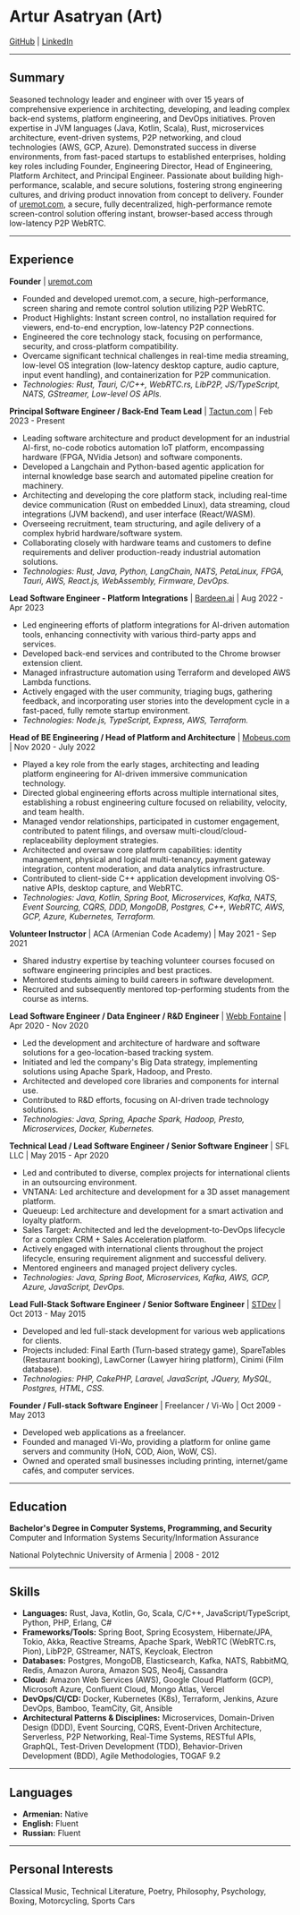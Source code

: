 # Artur Asatryan (Art)

[GitHub](https://github.com/Biacode) | [LinkedIn](https://www.linkedin.com/in/arthur-asatryan/)

---

## Summary

Seasoned technology leader and engineer with over 15 years of comprehensive experience in architecting, developing, and leading complex back-end systems, platform engineering, and DevOps initiatives. Proven expertise in JVM languages (Java, Kotlin, Scala), Rust, microservices architecture, event-driven systems, P2P networking, and cloud technologies (AWS, GCP, Azure). Demonstrated success in diverse environments, from fast-paced startups to established enterprises, holding key roles including Founder, Engineering Director, Head of Engineering, Platform Architect, and Principal Engineer. Passionate about building high-performance, scalable, and secure solutions, fostering strong engineering cultures, and driving product innovation from concept to delivery. Founder of [uremot.com](https://uremot.com), a secure, fully decentralized, high-performance remote screen-control solution offering instant, browser-based access through low-latency P2P WebRTC.

---

## Experience

**Founder** | [uremot.com](https://uremot.com)
* Founded and developed uremot.com, a secure, high-performance, screen sharing and remote control solution utilizing P2P WebRTC.
* Product Highlights: Instant screen control, no installation required for viewers, end-to-end encryption, low-latency P2P connections.
* Engineered the core technology stack, focusing on performance, security, and cross-platform compatibility.
* Overcame significant technical challenges in real-time media streaming, low-level OS integration (low-latency desktop capture, audio capture, input event handling), and containerization for P2P communication.
* *Technologies: Rust, Tauri, C/C++, WebRTC.rs, LibP2P, JS/TypeScript, NATS, GStreamer, Low-level OS APIs.*

**Principal Software Engineer / Back-End Team Lead** | [Tactun.com](https://tactun.com) | Feb 2023 - Present
* Leading software architecture and product development for an industrial AI-first, no-code robotics automation IoT platform, encompassing hardware (FPGA, NVidia Jetson) and software components.
* Developed a Langchain and Python-based agentic application for internal knowledge base search and automated pipeline creation for machinery.
* Architecting and developing the core platform stack, including real-time device communication (Rust on embedded Linux), data streaming, cloud integrations (JVM backend), and user interface (React/WASM).
* Overseeing recruitment, team structuring, and agile delivery of a complex hybrid hardware/software system.
* Collaborating closely with hardware teams and customers to define requirements and deliver production-ready industrial automation solutions.
* *Technologies: Rust, Java, Python, LangChain, NATS, PetaLinux, FPGA, Tauri, AWS, React.js, WebAssembly, Firmware, DevOps.*

**Lead Software Engineer - Platform Integrations** | [Bardeen.ai](https://bardeen.ai) | Aug 2022 - Apr 2023
* Led engineering efforts of platform integrations for AI-driven automation tools, enhancing connectivity with various third-party apps and services.
* Developed back-end services and contributed to the Chrome browser extension client.
* Managed infrastructure automation using Terraform and developed AWS Lambda functions.
* Actively engaged with the user community, triaging bugs, gathering feedback, and incorporating user stories into the development cycle in a fast-paced, fully remote startup environment.
* *Technologies: Node.js, TypeScript, Express, AWS, Terraform.*

**Head of BE Engineering / Head of Platform and Architecture** | [Mobeus.com](https://mobeus.com) | Nov 2020 - July 2022
* Played a key role from the early stages, architecting and leading platform engineering for AI-driven immersive communication technology.
* Directed global engineering efforts across multiple international sites, establishing a robust engineering culture focused on reliability, velocity, and team health.
* Managed vendor relationships, participated in customer engagement, contributed to patent filings, and oversaw multi-cloud/cloud-replaceability deployment strategies.
* Architected and oversaw core platform capabilities: identity management, physical and logical multi-tenancy, payment gateway integration, content moderation, and data analytics infrastructure.
* Contributed to client-side C++ application development involving OS-native APIs, desktop capture, and WebRTC.
* *Technologies: Java, Kotlin, Spring Boot, Microservices, Kafka, NATS, Event Sourcing, CQRS, DDD, MongoDB, Postgres, C++, WebRTC, AWS, GCP, Azure, Kubernetes, Terraform.*

**Volunteer Instructor** | ACA (Armenian Code Academy) | May 2021 - Sep 2021
* Shared industry expertise by teaching volunteer courses focused on software engineering principles and best practices.
* Mentored students aiming to build careers in software development.
* Recruited and subsequently mentored top-performing students from the course as interns.

**Lead Software Engineer / Data Engineer / R&D Engineer** | [Webb Fontaine](https://webbfontaine.com) | Apr 2020 - Nov 2020
* Led the development and architecture of hardware and software solutions for a geo-location-based tracking system.
* Initiated and led the company's Big Data strategy, implementing solutions using Apache Spark, Hadoop, and Presto.
* Architected and developed core libraries and components for internal use.
* Contributed to R&D efforts, focusing on AI-driven trade technology solutions.
* *Technologies: Java, Spring, Apache Spark, Hadoop, Presto, Microservices, Docker, Kubernetes.*

**Technical Lead / Lead Software Engineer / Senior Software Engineer** | SFL LLC | May 2015 - Apr 2020
* Led and contributed to diverse, complex projects for international clients in an outsourcing environment.
* VNTANA: Led architecture and development for a 3D asset management platform.
* Queueup: Led architecture and development for a smart activation and loyalty platform.
* Sales Target: Architected and led the development-to-DevOps lifecycle for a complex CRM + Sales Acceleration platform.
* Actively engaged with international clients throughout the project lifecycle, ensuring requirement alignment and successful delivery.
* Mentored engineers and managed project delivery cycles.
* *Technologies: Java, Spring Boot, Microservices, Kafka, AWS, GCP, Azure, JavaScript, DevOps.*

**Lead Full-Stack Software Engineer / Senior Software Engineer** | [STDev](https://st-dev.com/) | Oct 2013 - May 2015
* Developed and led full-stack development for various web applications for clients.
* Projects included: Final Earth (Turn-based strategy game), SpareTables (Restaurant booking), LawCorner (Lawyer hiring platform), Cinimi (Film database).
* *Technologies: PHP, CakePHP, Laravel, JavaScript, JQuery, MySQL, Postgres, HTML, CSS.*

**Founder / Full-stack Software Engineer** | Freelancer / Vi-Wo | Oct 2009 - May 2013
* Developed web applications as a freelancer.
* Founded and managed Vi-Wo, providing a platform for online game servers and community (HoN, COD, Aion, WoW, CS).
* Owned and operated small businesses including printing, internet/game cafés, and computer services.

---

## Education

**Bachelor's Degree in Computer Systems, Programming, and Security** Computer and Information Systems Security/Information Assurance

National Polytechnic University of Armenia | 2008 - 2012

---

## Skills

*   **Languages:** Rust, Java, Kotlin, Go, Scala, C/C++, JavaScript/TypeScript, Python, PHP, Erlang, C#
*   **Frameworks/Tools:** Spring Boot, Spring Ecosystem, Hibernate/JPA, Tokio, Akka, Reactive Streams, Apache Spark, WebRTC (WebRTC.rs, Pion), LibP2P, GStreamer, NATS, Keycloak, Electron
*   **Databases:** Postgres, MongoDB, Elasticsearch, Kafka, NATS, RabbitMQ, Redis, Amazon Aurora, Amazon SQS, Neo4j, Cassandra
*   **Cloud:** Amazon Web Services (AWS), Google Cloud Platform (GCP), Microsoft Azure, Confluent Cloud, Mongo Atlas, Vercel
*   **DevOps/CI/CD:** Docker, Kubernetes (K8s), Terraform, Jenkins, Azure DevOps, Bamboo, TeamCity, Git, Ansible
*   **Architectural Patterns & Disciplines:** Microservices, Domain-Driven Design (DDD), Event Sourcing, CQRS, Event-Driven Architecture, Serverless, P2P Networking, Real-Time Systems, RESTful APIs, GraphQL, Test-Driven Development (TDD), Behavior-Driven Development (BDD), Agile Methodologies, TOGAF 9.2

---

## Languages

*   **Armenian:** Native
*   **English:** Fluent
*   **Russian:** Fluent

---

## Personal Interests

Classical Music, Technical Literature, Poetry, Philosophy, Psychology, Boxing, Motorcycling, Sports Cars
